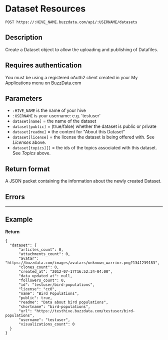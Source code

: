 # Dataset Resources

    POST https://:HIVE_NAME.buzzdata.com/api/:USERNAME/datasets

## Description

Create a Dataset object to allow the uploading and publishing of Datafiles.

## Requires authentication

You must be using a registered oAuth2 client created in your My Applications menu on BuzzData.com

## Parameters

- `:HIVE_NAME` is the name of your hive
- `:USERNAME` is your username: e.g. 'testuser'
- `dataset[name]`     = the name of the dataset
- `dataset[public]`   = (true/false) whether the dataset is public or private
- `dataset[readme]`   = the content for "About this Dataset"
- `dataset[license]`  = the license the dataset is being offered with. See *Licenses* above.
- `dataset[topics][]` = the ids of the topics associated with this dataset. See *Topics* above.

## Return format

A JSON packet containing the information about the newly created Dataset.

## Errors

***

## Example

**Return**

    {
      "dataset": {
          "articles_count": 0, 
          "attachments_count": 0, 
          "avatar": "https://buzzdata.com/images/avatars/unknown_warrior.png?1341239183", 
          "clones_count": 0, 
          "created_at": "2012-07-17T16:52:34-04:00", 
          "data_updated_at": null, 
          "followers_count": 0, 
          "id": "testuser/bird-populations", 
          "license": "cc0", 
          "name": "Bird Populations", 
          "public": true, 
          "readme": "Data about bird populations", 
          "shortname": "bird-populations", 
          "url": "https://testhive.buzzdata.com/testuser/bird-populations", 
          "username": "testuser", 
          "visualizations_count": 0
      }
    }
